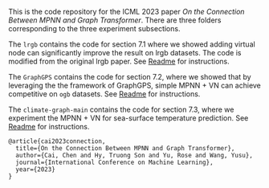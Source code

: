 This is the code repository for the ICML 2023 paper *On the Connection Between MPNN and Graph Transformer*. There are three folders corresponding to the three experiment subsections.

The `lrgb` contains the code for section 7.1 where we showed adding virtual node can significantly improve the result on lrgb datasets. The code is modified from the original lrgb paper. See [Readme](./lrgb/README.md) for instructions. 

The  `GraphGPS` contains the code for section 7.2, where we showed that by leveraging the the framework of GraphGPS, simple MPNN + VN can achieve competitive on `ogb` datasets.  See [Readme](./GraphGPS/README.md) for instructions.

The `climate-graph-main` contains the code for section 7.3, where we experiment the MPNN + VN for sea-surface temperature prediction.  See [Readme](./climate-graph-main/README.md) for instructions.

```
@article{cai2023connection,
  title={On the Connection Between MPNN and Graph Transformer},
  author={Cai, Chen and Hy, Truong Son and Yu, Rose and Wang, Yusu},
  journal={International Conference on Machine Learning},
  year={2023}
}
```

